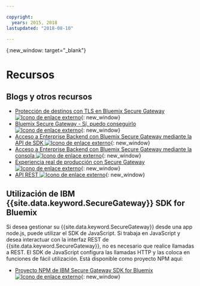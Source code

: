 ```yaml
---

copyright:
  years: 2015, 2018
lastupdated: "2018-08-10"

---
```

{:new_window: target="_blank"}

# Recursos

## Blogs y otros recursos

- [Protección de destinos con TLS en Bluemix Secure Gateway ![Icono de enlace externo](../../icons/launch-glyph.svg "Icono de enlace externo")](https://developer.ibm.com/bluemix/2015/04/17/securing-destinations-tls-bluemix-secure-gateway/){: new_window}
- [Bluemix Secure Gateway - Sí, puedo conseguirlo ![Icono de enlace externo](../../icons/launch-glyph.svg "Icono de enlace externo")](https://developer.ibm.com/bluemix/2015/03/27/bluemix-secure-gateway-yes-can-get/){: new_window}
- [Acceso a Enterprise Backend con Bluemix Secure Gateway mediante la API de SDK ![Icono de enlace externo](../../icons/launch-glyph.svg "Icono de enlace externo")](https://developer.ibm.com/bluemix/2015/04/07/reaching-enterprise-backend-bluemix-secure-gateway-via-sdk-api/){: new_window}
- [Acceso a Enterprise Backend con Bluemix Secure Gateway mediante la consola ![Icono de enlace externo](../../icons/launch-glyph.svg "Icono de enlace externo")](https://developer.ibm.com/bluemix/2015/04/01/reaching-enterprise-backend-bluemix-secure-gateway/){: new_window}
- [Experiencia real de producción con Secure Gateway ![Icono de enlace externo](../../icons/launch-glyph.svg "Icono de enlace externo")](https://www.ibm.com/blogs/bluemix/2015/11/secure-gateway-in-production-part1/){: new_window}
- [API REST ![Icono de enlace externo](../../icons/launch-glyph.svg "Icono de enlace externo")](https://new-console.ng.bluemix.net/apidocs/25){: new_window}


## Utilización de IBM {{site.data.keyword.SecureGateway}} SDK for Bluemix
Si desea gestionar su {{site.data.keyword.SecureGateway}} desde una app node.js, puede utilizar el SDK de JavaScript. Si trabaja en JavaScript y desea interactuar con la interfaz REST de {{site.data.keyword.SecureGateway}}, no es necesario que realice llamadas a REST. El SDK de JavaScript configura las llamadas HTTP y las coloca en funciones de fácil utilización.  Está disponible como proyecto NPM aquí:

- [Proyecto NPM de IBM Secure Gateway SDK for Bluemix ![Icono de enlace externo](../../icons/launch-glyph.svg "Icono de enlace externo")](https://www.npmjs.com/package/bluemix-secure-gateway){: new_window}
